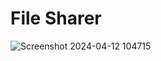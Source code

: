 # File Sharer

![Screenshot 2024-04-12 104715](https://github.com/khaymanii/File-sharer/assets/116851212/6114890f-8e1b-4d3a-8f6f-35a054e723c8)
